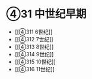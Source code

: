 # ④31 中世纪早期

- [[④311 6世纪]]
- [[④312 7世纪]]
- [[④313 8世纪]]
- [[④314 9世纪]]
- [[④315 10世纪]]
- [[④316 11世纪]]
